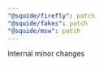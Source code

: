 ```yaml
---
"@squide/firefly": patch
"@squide/fakes": patch
"@squide/msw": patch
---
```


Internal minor changes
